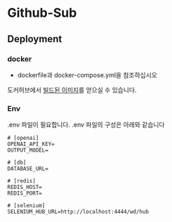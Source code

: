 # Github-Sub

## Deployment 
### docker
- dockerfile과 docker-compose.yml을 참조하십시오 

도커허브에서 [빌드된 이미지](https://hub.docker.com/repository/docker/rejs/github-sub/general)를 얻으실 수 있습니다. 

### Env
.env 파일이 필요합니다. 
.env 파일의 구성은 아래와 같습니다

```.env
# [openai]
OPENAI_API_KEY=
OUTPUT_MODEL=

# [db]
DATABASE_URL=

# [redis]
REDIS_HOST=
REDIS_PORT=

# [selenium]
SELENIUM_HUB_URL=http://localhost:4444/wd/hub
```